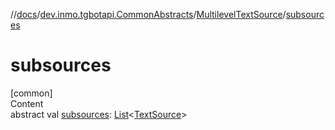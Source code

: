 //[docs](../../../index.md)/[dev.inmo.tgbotapi.CommonAbstracts](../index.md)/[MultilevelTextSource](index.md)/[subsources](subsources.md)



# subsources  
[common]  
Content  
abstract val [subsources](subsources.md): [List](https://kotlinlang.org/api/latest/jvm/stdlib/kotlin.collections/-list/index.html)<[TextSource](../-text-source/index.md)>  



